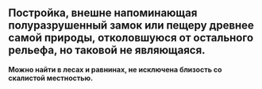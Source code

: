 ## Постройка, внешне напоминающая полуразрушенный замок или пещеру древнее самой природы, отколовшуюся от остального рельефа, но таковой не являющаяся.
**Можно найти в лесах и равнинах, не исключена близость со скалистой местностью.**